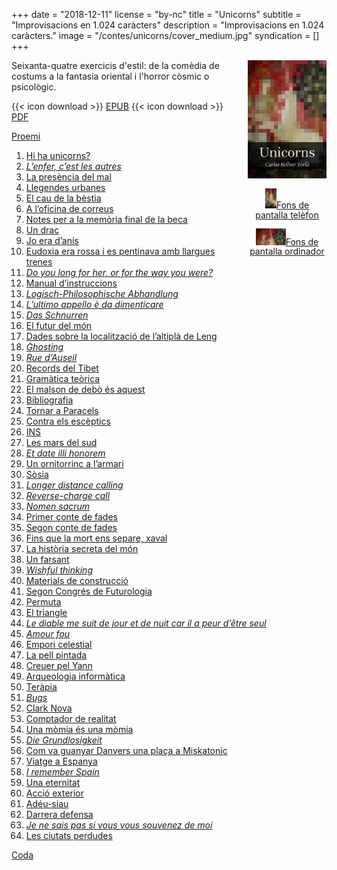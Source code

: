 +++
date = "2018-12-11"
license = "by-nc"
title = "Unicorns"
subtitle = "Improvisacions en 1.024 caràcters"
description = "Improvisacions en 1.024 caràcters."
image = "/contes/unicorns/cover_medium.jpg"
syndication = []
+++

<div style="max-width: 25%; width: 200px; height: auto; float: right; margin: 0 0 0 1em; line-height: 1.1; text-align: center;"><img src="cover_small.jpg" alt="Portada edició electrònica"  style="" /><p><a href="unicorns_wallpaper_phone.jpg"><img src="unicorns_wallpaper_phone_th.jpg" style="width: 18px; margin-bottom: 0;"></a><a href="unicorns_wallpaper_phone.jpg" class="tiny" style="color: var(--font-color);">Fons de pantalla telèfon</a></p><a href="unicorns_wallpaper_desktop.jpg"><img src="unicorns_wallpaper_desktop_th.jpg" style="width: 48px; margin-bottom: 0;"></a><a href="unicorns_wallpaper_desktop.jpg" class="tiny" style="color: var(--font-color);">Fons de pantalla ordinador</a></p></div>

Seixanta-quatre exercicis d'estil: de la comèdia de costums a la fantasia oriental i l'horror còsmic o psicològic.

{{< icon download >}} <span class="small">[EPUB](/files/unicorns.epub)</span>
{{< icon download >}} <span class="small">[PDF](/files/unicorns.pdf)</span>

[Proemi](unicorns00)

  1. [Hi ha unicorns?](unicorns01)
  2. [*L’enfer, c’est les autres*](unicorns02)
  3. [La presència del mal](unicorns03)
  4. [Llegendes urbanes](unicorns04)
  5. [El cau de la bèstia](unicorns05)
  6. [A l’oficina de correus](unicorns06)
  7. [Notes per a la memòria final de la beca](unicorns07)
  8. [Un drac](unicorns08)
  9. [Jo era d’anís](unicorns09)
  10. [Eudoxia era rossa i es pentinava amb llargues trenes](unicorns10)
  11. [*Do you long for her, or for the way you were?*](unicorns11)
  12. [Manual d’instruccions](unicorns12)
  13. [*Logisch-Philosophische Abhandlung*](unicorns13)
  14. [*L’ultimo appello è da dimenticare*](unicorns14)
  15. [*Das Schnurren*](unicorns15)
  16. [El futur del món](unicorns16)
  17. [Dades sobre la localització de l’altiplà de Leng](unicorns17)
  18. [*Ghosting*](unicorns18)
  19. [*Rue d’Auseil*](unicorns19)
  20. [Records del Tibet](unicorns20)
  21. [Gramàtica teòrica](unicorns21)
  22. [El malson de debò és aquest](unicorns22)
  23. [Bibliografia](unicorns23)
  24. [Tornar a Paracels](unicorns24)
  25. [Contra els escèptics](unicorns25)
  26. [INS](unicorns26)
  27. [Les mars del sud](unicorns27)
  28. [*Et date illi honorem*](unicorns28)
  29. [Un ornitorrinc a l’armari](unicorns29)
  30. [Sòsia](unicorns30)
  31. [*Longer distance calling*](unicorns31)
  32. [*Reverse-charge call*](unicorns32)
  33. [*Nomen sacrum*](unicorns33)
  34. [Primer conte de fades](unicorns34)
  35. [Segon conte de fades](unicorns35)
  36. [Fins que la mort ens separe, xaval](unicorns36)
  37. [La història secreta del món](unicorns37)
  38. [Un farsant](unicorns38)
  39. [*Wishful thinking*](unicorns39)
  40. [Materials de construcció](unicorns40)
  41. [Segon Congrés de Futurologia](unicorns41)
  42. [Permuta](unicorns42)
  43. [El triangle](unicorns43)
  44. [*Le diable me suit de jour et de nuit car il a peur d’être seul*](unicorns44)
  45. [*Amour fou*](unicorns45)
  46. [Empori celestial](unicorns46)
  47. [La pell pintada](unicorns47)
  48. [Creuer pel Yann](unicorns48)
  49. [Arqueologia informàtica](unicorns49)
  50. [Teràpia](unicorns50)
  51. [*Bugs*](unicorns51)
  52. [Clark Nova](unicorns52)
  53. [Comptador de realitat](unicorns53)
  54. [Una mòmia és una mòmia](unicorns54)
  55. [*Die Grundlosigkeit*](unicorns55)
  56. [Com va guanyar Danvers una plaça a Miskatonic](unicorns56)
  57. [Viatge a Espanya](unicorns57)
  58. [*I remember Spain*](unicorns58)
  59. [Una eternitat](unicorns59)
  60. [Acció exterior](unicorns60)
  61. [Adéu-siau](unicorns61)
  62. [Darrera defensa](unicorns62)
  63. [*Je ne sais pas si vous vous souvenez de moi*](unicorns63)
  64. [Les ciutats perdudes](unicorns64)

[Coda](unicorns65)
